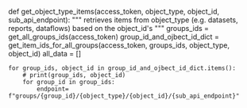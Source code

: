 def get_object_type_items(access_token, object_type, object_id, sub_api_endpoint):
    """
    retrieves items from object_type (e.g. datasets, reports, dataflows) based on the
    object_id's
    """
    groups_ids = get_all_groups_ids(access_token)
    group_id_and_ojbect_id_dict = get_item_ids_for_all_groups(access_token, groups_ids, object_type, object_id)
    all_data = []

    for group_ids, object_id in group_id_and_ojbect_id_dict.items():
        # print(group_ids, object_id)
        for group_id in group_ids:
            endpoint= f"groups/{group_id}/{object_type}/{object_id}/{sub_api_endpoint}"
